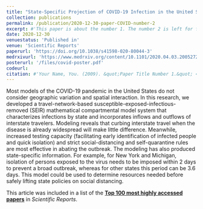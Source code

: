```yaml
---
title: "State-Specific Projection of COVID-19 Infection in the United States and Evaluation of Three Major Control Measures"
collection: publications
permalink: /publication/2020-12-30-paper-COVID-number-2
excerpt: #'This paper is about the number 1. The number 2 is left for future work.'
date: 2020-12-30
venuestatus: 'Published in'
venue: 'Scientific Reports'
paperurl: 'https://doi.org/10.1038/s41598-020-80044-3'
medrxivurl: 'https://www.medrxiv.org/content/10.1101/2020.04.03.20052720v2'
posterurl: '/files/covid-poster.pdf'
codeurl: 
citation: #'Your Name, You. (2009). &quot;Paper Title Number 1.&quot; <i>Journal 1</i>. 1(1).'
---
```

Most models of the COVID-19 pandemic in the United States do not consider geographic variation and spatial interaction. In this research, we developed a travel-network-based susceptible-exposed-infectious-removed (SEIR) mathematical compartmental model system that characterizes infections by state and incorporates inflows and outflows of interstate travelers. Modeling reveals that curbing interstate travel when the disease is already widespread will make little difference. Meanwhile, increased testing capacity (facilitating early identification of infected people and quick isolation) and strict social-distancing and self-quarantine rules are most effective in abating the outbreak. The modeling has also produced state-specific information. For example, for New York and Michigan, isolation of persons exposed to the virus needs to be imposed within 2 days to prevent a broad outbreak, whereas for other states this period can be 3.6 days. This model could be used to determine resources needed before safely lifting state policies on social distancing.

This article was included in a list of the <a href = "https://www.nature.com/collections/feidhcahdd">**Top 100 most highly accessed papers**</a> in *Scientific Reports*.